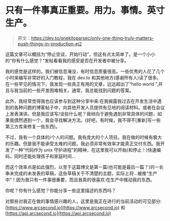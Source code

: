 # 只有一件事真正重要。用力。事情。英寸生产。

> 原文：<https://dev.to/onekiloparsec/only-one-thing-truly-matters-push-things-in-production-ej2>

这篇文章可以概括为“停止空谈，开始行动”，但这有点太简单了。是一个小小的“你有什么感觉？”发帖看看我的感受是否在开发者中被分享。

我的感觉是这样的。我们被信息淹没，有时信息质量很高。一些优秀的人花了几个小时来编写非常好的入门教程，我在 dev.to 和其他地方(感谢所有人)读了很多。在一些罕见的情况下，我发现一些真正有用的文章，远远超出了“hello world ”,并且与我当前的一些开发困难相关。通常，我总能找到问题的答案。

此外，我经常觉得我也应该参与到这种分享中来:在我揭露我过去在开发生活中遇到的各种问题的博客帖子中，向其他开发人员提供有见地的阅读材料。或者在会议上发表演讲。但是我应该写/谈些什么呢？我倾向于避免遇到非常具体的问题，如果我偶然遇到一个，我会寻找解决方法。(好吧，有时候，我不得不[重新]写一些第三方库来修复一些东西)。

不过，我有一个具体的/个人的问题。我有庞大的个人项目。我在做的时候有极大的乐趣。但是我不能承受太难的问题。我必须非常有效率才能真正交付东西。我开发了一种“代码作为 unix 守护进程”的精神，在这里我可以开始(和停止！)快速编码，同时还能处理孩子和家庭时间...

而这个效率点是如此强烈，以至于这篇博文是第一篇(也可能是最后一篇？)的一长串未完成的未发表的草稿，这些草稿关于不清楚的主题，实际上将...被推“生产中”！因为我只有一件事很重要，而且我真的很喜欢:在生产中推动我的东西。

你呢？你有什么感觉？你能分享一些这里描述的东西吗？

对那些对我正在做的事情感兴趣的人，这里是我正在进行的当前活动的可见部分: [https://www.arcsecond.io](https://www.arcsecond.io) 和 [https://api.arcsecond.io](https://api.arcsecond.io)